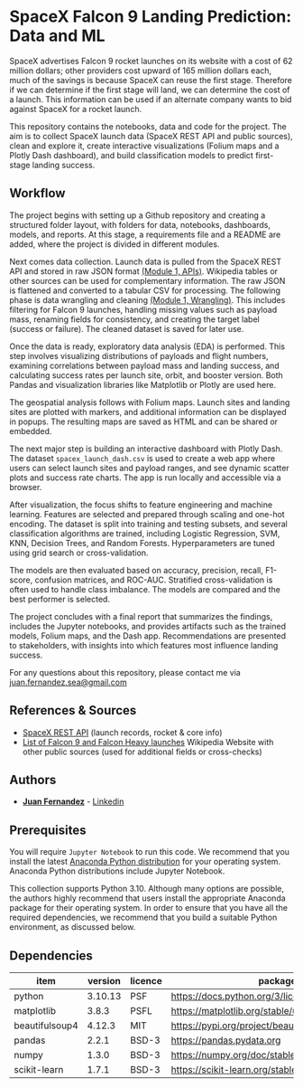 
# SpaceX Falcon 9 Landing Prediction: Data and ML

SpaceX advertises Falcon 9 rocket launches on its website with a cost of 62 million dollars; other providers cost upward of 165 million dollars each, much of the savings is because SpaceX can reuse the first stage. Therefore if we can determine if the first stage will land, we can determine the cost of a launch. This information can be used if an alternate company wants to bid against SpaceX for a rocket launch.

This repository contains the notebooks, data and code for the project. The aim is to collect SpaceX launch data (SpaceX REST API and public sources), clean and explore it, create interactive visualizations (Folium maps and a Plotly Dash dashboard), and build classification models to predict first-stage landing success.



## Workflow

The project begins with setting up a Github repository and creating a structured folder layout, with folders for data, notebooks, dashboards, models, and reports. At this stage, a requirements file and a README are added, where the project is divided in different modules.

Next comes data collection. Launch data is pulled from the SpaceX REST API and stored in raw JSON format [(Module 1, APIs)](https://github.com/SeaGraphData/SpaceX-Data-and-ML/blob/main/Jupyter%20Files%20and%20Data/Module%201%20Collect%20API%20jupyter-labs-spacex-data-collection-api.ipynb). Wikipedia tables or other sources can be used for complementary information. The raw JSON is flattened and converted to a tabular CSV for processing. The following phase is data wrangling and cleaning [(Module 1, Wrangling)](https://github.com/SeaGraphData/SpaceX-Data-and-ML/blob/main/Jupyter%20Files%20and%20Data/Module%201%20Data%20Wrangling%20labs-jupyter-spacex-Data%20wrangling-v2.ipynb). This includes filtering for Falcon 9 launches, handling missing values such as payload mass, renaming fields for consistency, and creating the target label (success or failure). The cleaned dataset is saved for later use.

Once the data is ready, exploratory data analysis (EDA) is performed. This step involves visualizing distributions of payloads and flight numbers, examining correlations between payload mass and landing success, and calculating success rates per launch site, orbit, and booster version. Both Pandas and visualization libraries like Matplotlib or Plotly are used here.

The geospatial analysis follows with Folium maps. Launch sites and landing sites are plotted with markers, and additional information can be displayed in popups. The resulting maps are saved as HTML and can be shared or embedded.

The next major step is building an interactive dashboard with Plotly Dash. The dataset `spacex_launch_dash.csv` is used to create a web app where users can select launch sites and payload ranges, and see dynamic scatter plots and success rate charts. The app is run locally and accessible via a browser.

After visualization, the focus shifts to feature engineering and machine learning. Features are selected and prepared through scaling and one-hot encoding. The dataset is split into training and testing subsets, and several classification algorithms are trained, including Logistic Regression, SVM, KNN, Decision Trees, and Random Forests. Hyperparameters are tuned using grid search or cross-validation.

The models are then evaluated based on accuracy, precision, recall, F1-score, confusion matrices, and ROC-AUC. Stratified cross-validation is often used to handle class imbalance. The models are compared and the best performer is selected.

The project concludes with a final report that summarizes the findings, includes the Jupyter notebooks, and provides artifacts such as the trained models, Folium maps, and the Dash app. Recommendations are presented to stakeholders, with insights into which features most influence landing success.


For any questions about this repository, please contact me via juan.fernandez.sea@gmail.com



## References & Sources

*  [SpaceX REST API](https://github.com/r-spacex/SpaceX-API) (launch records, rocket & core info)
*  [List of Falcon 9 and Falcon Heavy launches](http://en.wikipedia.org/wiki/List_of_Falcon_9_and_Falcon_Heavy_launches) Wikipedia Website with other public sources (used for additional fields or cross-checks)








## Authors

* [**Juan Fernandez**](mailto://juan.fernandez.sea@gmail.com) - [Linkedin](https://www.linkedin.com/in/juan-fernandez-martinez/)



## Prerequisites

You will require `Jupyter Notebook` to run this code. We recommend that you install 
the latest [Anaconda Python distribution](https://www.anaconda.com/) for your 
operating system. Anaconda Python distributions include Jupyter Notebook.


This collection supports Python 3.10. Although many options are possible, the 
authors highly recommend that users install the appropriate Anaconda package 
for their operating system. In order to ensure that you have all the required 
dependencies, we recommend that you build a suitable Python environment, as 
discussed below.


## Dependencies

|item|version|licence|package info|
|---|---|---|---|
|python|3.10.13|PSF|https://docs.python.org/3/license.html|
|matplotlib|3.8.3|PSFL|https://matplotlib.org/stable/users/project/license.html|
|beautifulsoup4|4.12.3|MIT|https://pypi.org/project/beautifulsoup4/|
|pandas|2.2.1|BSD-3|https://pandas.pydata.org|
|numpy|1.3.0|BSD-3|https://numpy.org/doc/stable/index.html|
|scikit-learn|1.7.1|BSD-3|https://scikit-learn.org/stable/|
